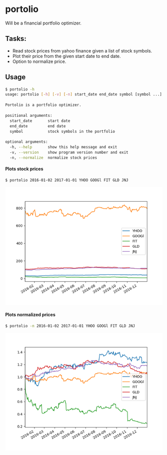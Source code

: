 # portolio

Will be a financial portfolio optimizer.

## Tasks:

* Read stock prices from yahoo finance given a list of stock symbols.
* Plot their price from the given start date to end date.
* Option to normalize price.

## Usage
```bash
$ portolio -h
usage: portolio [-h] [-v] [-n] start_date end_date symbol [symbol ...]

Portolio is a portfolio optimizer.

positional arguments:
  start_date       start date
  end_date         end date
  symbol           stock symbols in the portfolio

optional arguments:
  -h, --help       show this help message and exit
  -v, --version    show program version number and exit
  -n, --normalize  normalize stock prices
```

#### Plots stock prices 
```bash
$ portolio 2016-01-02 2017-01-01 YHOO GOOGl FIT GLD JNJ
```

![Plot Example](normal_plot.png)

#### Plots normalized prices 
```bash
$ portolio -n 2016-01-02 2017-01-01 YHOO GOOGl FIT GLD JNJ
```

![Normalized Plot Example](normalized_plot.png)
